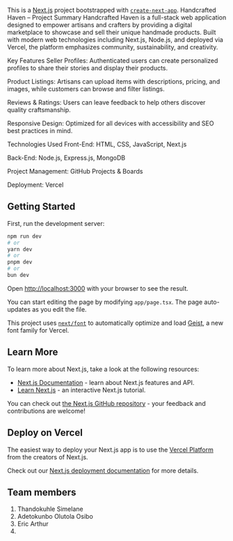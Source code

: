 This is a [Next.js](https://nextjs.org) project bootstrapped with [`create-next-app`](https://nextjs.org/docs/app/api-reference/cli/create-next-app).
Handcrafted Haven – Project Summary
Handcrafted Haven is a full-stack web application designed to empower artisans and crafters by providing a digital marketplace to showcase and sell their unique handmade products. Built with modern web technologies including Next.js, Node.js, and deployed via Vercel, the platform emphasizes community, sustainability, and creativity.

Key Features
Seller Profiles: Authenticated users can create personalized profiles to share their stories and display their products.

Product Listings: Artisans can upload items with descriptions, pricing, and images, while customers can browse and filter listings.

Reviews & Ratings: Users can leave feedback to help others discover quality craftsmanship.

Responsive Design: Optimized for all devices with accessibility and SEO best practices in mind.

Technologies Used
Front-End: HTML, CSS, JavaScript, Next.js

Back-End: Node.js, Express.js, MongoDB

Project Management: GitHub Projects & Boards

Deployment: Vercel


## Getting Started

First, run the development server:

```bash
npm run dev
# or
yarn dev
# or
pnpm dev
# or
bun dev
```

Open [http://localhost:3000](http://localhost:3000) with your browser to see the result.

You can start editing the page by modifying `app/page.tsx`. The page auto-updates as you edit the file.

This project uses [`next/font`](https://nextjs.org/docs/app/building-your-application/optimizing/fonts) to automatically optimize and load [Geist](https://vercel.com/font), a new font family for Vercel.

## Learn More

To learn more about Next.js, take a look at the following resources:

- [Next.js Documentation](https://nextjs.org/docs) - learn about Next.js features and API.
- [Learn Next.js](https://nextjs.org/learn) - an interactive Next.js tutorial.

You can check out [the Next.js GitHub repository](https://github.com/vercel/next.js) - your feedback and contributions are welcome!

## Deploy on Vercel

The easiest way to deploy your Next.js app is to use the [Vercel Platform](https://vercel.com/new?utm_medium=default-template&filter=next.js&utm_source=create-next-app&utm_campaign=create-next-app-readme) from the creators of Next.js.

Check out our [Next.js deployment documentation](https://nextjs.org/docs/app/building-your-application/deploying) for more details.


## Team members

1. Thandokuhle Simelane
2. Adetokunbo Olutola Osibo
3. Eric Arthur
4. 
